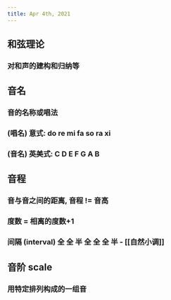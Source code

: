 ```yaml
---
title: Apr 4th, 2021
---
```


## 和弦理论
### 对和声的建构和归纳等
## 音名
### 音的名称或唱法
### (唱名) 意式: do re mi fa so ra xi
### (音名) 英美式: C D E F G A B
## 音程
### 音与音之间的距离, 音程 != 音高
### 度数 = 相离的度数+1
### 间隔 (interval) 全 全 半 全 全 全 半 - [[自然小调]]
## 音阶 scale
### 用特定排列构成的一组音
###
